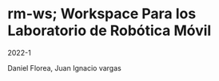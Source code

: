 # rm-ws; Workspace Para los Laboratorio de Robótica Móvil
2022-1



Daniel Florea,
Juan Ignacio vargas
